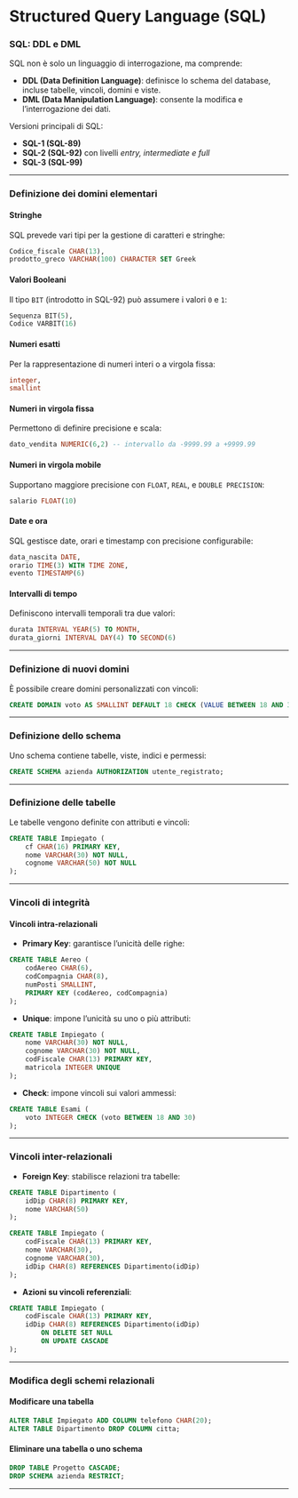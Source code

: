 # Structured Query Language (SQL)  

### SQL: DDL e DML  

SQL non è solo un linguaggio di interrogazione, ma comprende:  

- **DDL (Data Definition Language)**: definisce lo schema del database, incluse tabelle, vincoli, domini e viste.  
- **DML (Data Manipulation Language)**: consente la modifica e l’interrogazione dei dati.  

Versioni principali di SQL:  

- **SQL-1 (SQL-89)**  
- **SQL-2 (SQL-92)** con livelli *entry, intermediate e full*  
- **SQL-3 (SQL-99)**  

---

### Definizione dei domini elementari  

#### **Stringhe**  

SQL prevede vari tipi per la gestione di caratteri e stringhe:  

```sql
Codice_fiscale CHAR(13),
prodotto_greco VARCHAR(100) CHARACTER SET Greek
```

#### **Valori Booleani**  

Il tipo `BIT` (introdotto in SQL-92) può assumere i valori `0` e `1`:  

```sql
Sequenza BIT(5),
Codice VARBIT(16)
```

#### **Numeri esatti**  

Per la rappresentazione di numeri interi o a virgola fissa:  

```sql
integer,
smallint
```

#### **Numeri in virgola fissa**  

Permettono di definire precisione e scala:  

```sql
dato_vendita NUMERIC(6,2) -- intervallo da -9999.99 a +9999.99
```

#### **Numeri in virgola mobile**  

Supportano maggiore precisione con `FLOAT`, `REAL`, e `DOUBLE PRECISION`:  

```sql
salario FLOAT(10)
```

#### **Date e ora**  

SQL gestisce date, orari e timestamp con precisione configurabile:  

```sql
data_nascita DATE,
orario TIME(3) WITH TIME ZONE,
evento TIMESTAMP(6)
```

#### **Intervalli di tempo**  

Definiscono intervalli temporali tra due valori:  

```sql
durata INTERVAL YEAR(5) TO MONTH,  
durata_giorni INTERVAL DAY(4) TO SECOND(6)
```

---

### Definizione di nuovi domini  

È possibile creare domini personalizzati con vincoli:  

```sql
CREATE DOMAIN voto AS SMALLINT DEFAULT 18 CHECK (VALUE BETWEEN 18 AND 30);
```

---

### Definizione dello schema  

Uno schema contiene tabelle, viste, indici e permessi:  

```sql
CREATE SCHEMA azienda AUTHORIZATION utente_registrato;
```

---

### Definizione delle tabelle  

Le tabelle vengono definite con attributi e vincoli:  

```sql
CREATE TABLE Impiegato (
    cf CHAR(16) PRIMARY KEY,
    nome VARCHAR(30) NOT NULL,
    cognome VARCHAR(50) NOT NULL
);
```

---

### Vincoli di integrità  

#### **Vincoli intra-relazionali**  

- **Primary Key**: garantisce l’unicità delle righe:  

```sql
CREATE TABLE Aereo (
    codAereo CHAR(6),
    codCompagnia CHAR(8),
    numPosti SMALLINT,
    PRIMARY KEY (codAereo, codCompagnia)
);
```

- **Unique**: impone l’unicità su uno o più attributi:  

```sql
CREATE TABLE Impiegato (
    nome VARCHAR(30) NOT NULL,
    cognome VARCHAR(30) NOT NULL,
    codFiscale CHAR(13) PRIMARY KEY,
    matricola INTEGER UNIQUE
);
```

- **Check**: impone vincoli sui valori ammessi:  

```sql
CREATE TABLE Esami (
    voto INTEGER CHECK (voto BETWEEN 18 AND 30)
);
```

---

### **Vincoli inter-relazionali**  

- **Foreign Key**: stabilisce relazioni tra tabelle:  

```sql
CREATE TABLE Dipartimento (
    idDip CHAR(8) PRIMARY KEY,
    nome VARCHAR(50)
);

CREATE TABLE Impiegato (
    codFiscale CHAR(13) PRIMARY KEY,
    nome VARCHAR(30),
    cognome VARCHAR(30),
    idDip CHAR(8) REFERENCES Dipartimento(idDip)
);
```

- **Azioni su vincoli referenziali**:  

```sql
CREATE TABLE Impiegato (
    codFiscale CHAR(13) PRIMARY KEY,
    idDip CHAR(8) REFERENCES Dipartimento(idDip) 
        ON DELETE SET NULL 
        ON UPDATE CASCADE
);
```

---

### **Modifica degli schemi relazionali**  

#### **Modificare una tabella**  

```sql
ALTER TABLE Impiegato ADD COLUMN telefono CHAR(20);
ALTER TABLE Dipartimento DROP COLUMN citta;
```

#### **Eliminare una tabella o uno schema**  

```sql
DROP TABLE Progetto CASCADE;
DROP SCHEMA azienda RESTRICT;
```

---

